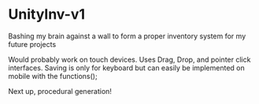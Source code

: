 # UnityInv-v1
Bashing my brain against a wall to form a proper inventory system for my future projects

Would probably work on touch devices. Uses Drag, Drop, and pointer click interfaces.
Saving is only for keyboard but can easily be implemented on mobile with the functions();

Next up, procedural generation!
